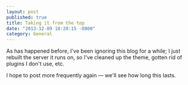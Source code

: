 ```yaml
---
layout: post
published: true
title: Taking it from the top
date: "2013-12-09 18:28:15 -0800"
category: General
---
```


As has happened before, I've been ignoring this blog for a while; I just
rebuilt the server it runs on, so I've cleaned up the theme, gotten rid of
plugins I don't use, etc.

I hope to post more frequently again &mdash; we'll see how long this lasts.
